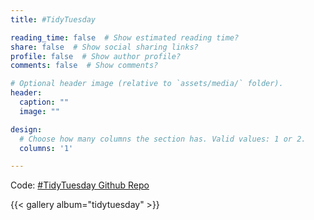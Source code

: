 ```yaml
---
title: #TidyTuesday

reading_time: false  # Show estimated reading time?
share: false  # Show social sharing links?
profile: false  # Show author profile?
comments: false  # Show comments?

# Optional header image (relative to `assets/media/` folder).
header:
  caption: ""
  image: ""

design:
  # Choose how many columns the section has. Valid values: 1 or 2.
  columns: '1'

---
```


Code: [#TidyTuesday Github Repo](https://github.com/winterstat/tidytuesday)


{{< gallery album="tidytuesday" >}}

